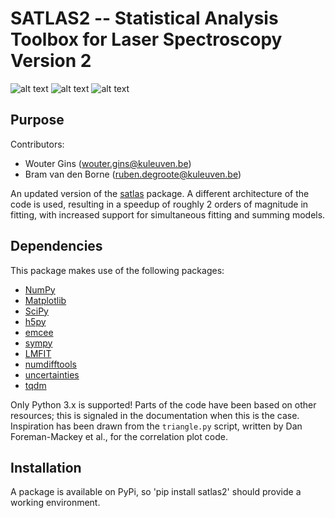SATLAS2 -- Statistical Analysis Toolbox for Laser Spectroscopy Version 2
========================================================================
![alt text](https://img.shields.io/badge/License-MIT-blue.svg 'License')
![alt text](https://img.shields.io/badge/Python-3.x-green.svg 'Python version')
![alt text](https://img.shields.io/badge/Tested_on-Windows-green.svg 'Supported platform')


Purpose
-------
Contributors:
* Wouter Gins (wouter.gins@kuleuven.be)
* Bram van den Borne (ruben.degroote@kuleuven.be)

An updated version of the [satlas](http://github.com/woutergins/satlas/) package. A different architecture of the code is used, resulting in a speedup of roughly 2 orders of magnitude in fitting, with increased support for simultaneous fitting and summing models.

Dependencies
------------
This package makes use of the following packages:
* [NumPy](http://www.numpy.org/)
* [Matplotlib](http://matplotlib.org/)
* [SciPy](http://www.scipy.org/)
* [h5py](http://docs.h5py.org/en/latest/index.html)
* [emcee](http://dan.iel.fm/emcee/current/)
* [sympy](http://www.sympy.org/)
* [LMFIT](http://lmfit.github.io/lmfit-py/index.html)
* [numdifftools](http://numdifftools.readthedocs.io/en/latest/)
* [uncertainties](https://pythonhosted.org/uncertainties/)
* [tqdm](https://github.com/tqdm/tqdm)

Only Python 3.x is supported! Parts of the code have been based on other resources; this is signaled in the documentation when this is the case. Inspiration has been drawn from the `triangle.py` script, written by Dan Foreman-Mackey et al., for the correlation plot code.

Installation
------------
A package is available on PyPi, so 'pip install satlas2' should provide a working environment.